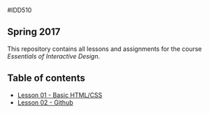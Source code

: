 #IDD510
## Spring 2017

This repository contains all lessons and assignments for the course _Essentials of Interactive Design_.


## Table of contents

* [Lesson 01 - Basic HTML/CSS](Lesson/lesson-01.md)
* [Lesson 02 - Github](Lesson/lesson-02.md)
